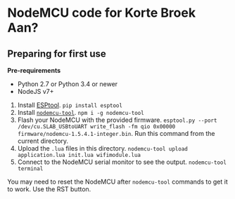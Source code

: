 # NodeMCU code for Korte Broek Aan?

## Preparing for first use

**Pre-requirements**

- Python 2.7 or Python 3.4 or newer
- NodeJS v7+

1. Install [ESPtool](https://github.com/espressif/esptool). `pip install esptool`
2. Install [`nodemcu-tool`](https://www.npmjs.com/package/nodemcu-tool). `npm i -g nodemcu-tool`
3. Flash your NodeMCU with the provided firmware. `esptool.py --port /dev/cu.SLAB_USBtoUART write_flash -fm qio 0x00000 firmware/nodemcu-1.5.4.1-integer.bin`. Run this command from the current directory.
4. Upload the `.lua` files in this directory. `nodemcu-tool upload application.lua init.lua wifimodule.lua`
5. Connect to the NodeMCU serial monitor to see the output. `nodemcu-tool terminal`

You may need to reset the NodeMCU after `nodemcu-tool` commands to get it to work. Use the RST button.
